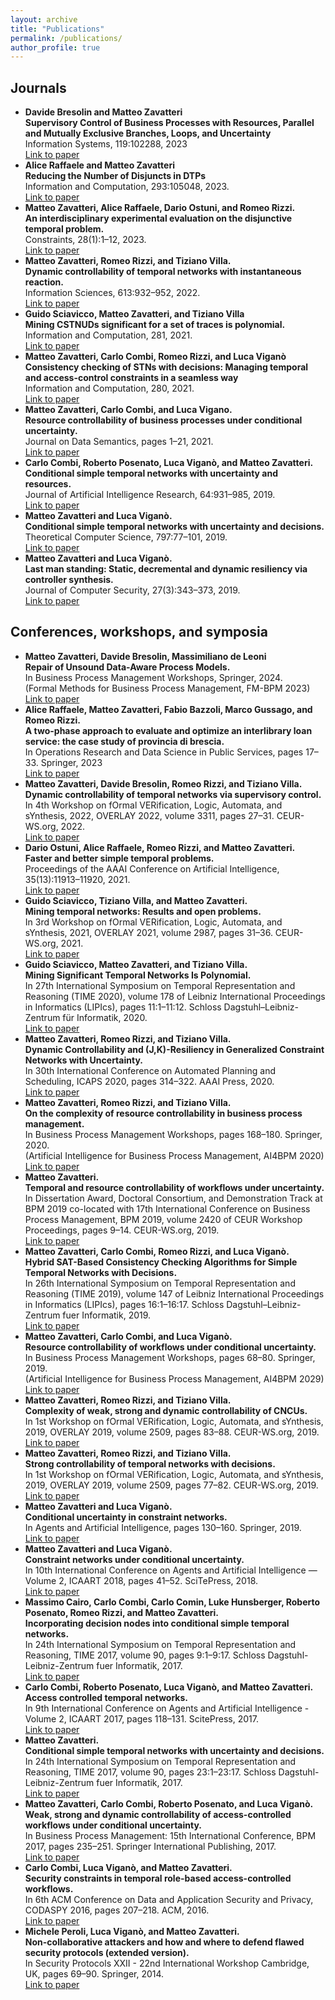 ```yaml
---
layout: archive
title: "Publications"
permalink: /publications/
author_profile: true
---
```


## Journals

- **Davide Bresolin and Matteo Zavatteri**<br/> 
**Supervisory Control of Business Processes with Resources, Parallel and Mutually Exclusive Branches, Loops, and Uncertainty**<br/> 
Information Systems, 119:102288, 2023<br/>
[Link to paper](https://doi.org/10.1016/j.is.2023.102288)
- **Alice Raffaele and Matteo Zavatteri**<br/> 
**Reducing the Number of Disjuncts in DTPs**<br/> 
Information and Computation, 293:105048, 2023.<br/>
[Link to paper](https://www.sciencedirect.com/science/article/pii/S0890540123000512)
- **Matteo Zavatteri, Alice Raffaele, Dario Ostuni, and Romeo Rizzi.**<br/> 
**An interdisciplinary experimental evaluation on the disjunctive temporal problem.**<br/> 
Constraints, 28(1):1–12, 2023.<br/>
[Link to paper](https://link.springer.com/article/10.1007/s10601-023-09342-7)
- **Matteo Zavatteri, Romeo Rizzi, and Tiziano Villa.<br/> 
Dynamic controllability of temporal networks with instantaneous reaction.**<br/> 
Information Sciences, 613:932–952, 2022.<br/>
[Link to paper](https://www.sciencedirect.com/science/article/abs/pii/S0020025522010106)
- **Guido Sciavicco, Matteo Zavatteri, and Tiziano Villa<br/> 
Mining CSTNUDs significant for a set of traces is polynomial.**<br/> 
Information and Computation, 281, 2021.<br/>
[Link to paper](https://www.sciencedirect.com/science/article/abs/pii/S0890540121000882)
- **Matteo Zavatteri, Carlo Combi, Romeo Rizzi, and Luca Viganò<br/> 
Consistency checking of STNs with decisions: Managing temporal and access-control constraints in a seamless way**<br/> 
Information and Computation, 280, 2021.<br/>
[Link to paper](https://www.sciencedirect.com/science/article/abs/pii/S0890540120301255)
- **Matteo Zavatteri, Carlo Combi, and Luca Vigano.<br/>
Resource controllability of business processes under conditional uncertainty.**<br/>
Journal on Data Semantics, pages 1–21, 2021.<br/>
[Link to paper](https://link.springer.com/article/10.1007/s13740-021-00119-w)
- **Carlo Combi, Roberto Posenato, Luca Viganò, and Matteo Zavatteri.<br/>
Conditional simple temporal networks with uncertainty and resources.**<br/> 
Journal of Artificial Intelligence Research, 64:931–985, 2019.<br/>
[Link to paper](https://www.jair.org/index.php/jair/article/view/11453)
- **Matteo Zavatteri and Luca Viganò.<br/> 
Conditional simple temporal networks with uncertainty and decisions.**<br/> 
Theoretical Computer Science, 797:77–101, 2019.<br/>
[Link to paper](https://www.sciencedirect.com/science/article/abs/pii/S0304397518305942)
- **Matteo Zavatteri and Luca Viganò.<br/> 
Last man standing: Static, decremental and dynamic resiliency via controller synthesis.**<br/> 
Journal of Computer Security, 27(3):343–373, 2019.<br/>
[Link to paper](https://content.iospress.com/articles/journal-of-computer-security/jcs181244)


## Conferences, workshops, and symposia

- **Matteo Zavatteri, Davide Bresolin, Massimiliano de Leoni<br/> 
 Repair of Unsound Data-Aware Process Models.**<br/> 
 In Business Process Management Workshops, Springer, 2024.<br/>
 (Formal Methods for Business Process Management, FM-BPM 2023)<br/>
 [Link to paper](https://link.springer.com/chapter/10.1007/978-3-031-50974-2_29)
- **Alice Raffaele, Matteo Zavatteri, Fabio Bazzoli, Marco Gussago, and Romeo Rizzi.<br/> 
A two-phase approach to evaluate and optimize an interlibrary loan service: the case study of provincia di brescia.**<br/> 
In Operations Research and Data Science in Public Services, pages 17–33. Springer, 2023<br/>
[Link to paper](https://link.springer.com/chapter/10.1007/978-3-031-34546-3_2)
- **Matteo Zavatteri, Davide Bresolin, Romeo Rizzi, and Tiziano Villa.<br/> 
Dynamic controllability of temporal networks via supervisory control.**<br/> 
In 4th Workshop on fOrmal VERification, Logic, Automata, and sYnthesis, 2022, OVERLAY 2022, volume 3311, pages 27–31. CEUR-WS.org, 2022.<br/>
[Link to paper](https://overlay.uniud.it/workshop/2022/papers/paper05.pdf)
- **Dario Ostuni, Alice Raffaele, Romeo Rizzi, and Matteo Zavatteri.<br/> 
Faster and better simple temporal problems.**<br/> 
Proceedings of the AAAI Conference on Artificial Intelligence, 35(13):11913–11920, 2021.<br/>
[Link to paper](https://ojs.aaai.org/index.php/AAAI/article/view/17415)
- **Guido Sciavicco, Tiziano Villa, and Matteo Zavatteri.<br/> 
Mining temporal networks: Results and open problems.**<br/>
In 3rd Workshop on fOrmal VERification, Logic, Automata, and sYnthesis, 2021, OVERLAY 2021, volume 2987, pages 31–36. CEUR-WS.org, 2021.<br/>
[Link to paper](https://ceur-ws.org/Vol-2987/paper6.pdf)
- **Guido Sciavicco, Matteo Zavatteri, and Tiziano Villa.<br/> 
Mining Significant Temporal Networks Is Polynomial.**<br/> 
In 27th International Symposium on Temporal Representation and Reasoning (TIME 2020), volume 178 of Leibniz International Proceedings in Informatics (LIPIcs), pages 11:1–11:12. Schloss Dagstuhl–Leibniz-Zentrum für Informatik, 2020.<br/>
[Link to paper](https://drops.dagstuhl.de/opus/volltexte/2020/12979/)
- **Matteo Zavatteri, Romeo Rizzi, and Tiziano Villa.<br/> 
Dynamic Controllability and (J,K)-Resiliency in Generalized Constraint Networks with Uncertainty.**<br/> 
In 30th International Conference on Automated Planning and Scheduling, ICAPS 2020, pages 314–322. AAAI Press, 2020.<br/>
[Link to paper](https://ojs.aaai.org/index.php/ICAPS/article/view/6676)
- **Matteo Zavatteri, Romeo Rizzi, and Tiziano Villa.<br/> 
On the complexity of resource controllability in business process management.**<br/> 
In Business Process Management Workshops, pages 168–180. Springer, 2020.<br/>
(Artificial Intelligence for Business Process Management, AI4BPM 2020)<br/>
[Link to paper](https://link.springer.com/chapter/10.1007/978-3-030-66498-5_13)
- **Matteo Zavatteri.<br/> 
Temporal and resource controllability of workflows under uncertainty.**<br/> 
In Dissertation Award, Doctoral Consortium, and Demonstration Track at BPM 2019 co-located with 17th International Conference on Business Process Management, BPM 2019, volume 2420 of CEUR Workshop Proceedings, pages 9–14. CEUR-WS.org, 2019.<br/>
[Link to paper](https://ceur-ws.org/Vol-2420/paperDA3.pdf)
- **Matteo Zavatteri, Carlo Combi, Romeo Rizzi, and Luca Viganò.<br/> 
Hybrid SAT-Based Consistency Checking Algorithms for Simple Temporal Networks with Decisions.**<br/>
In 26th International Symposium on Temporal Representation and Reasoning (TIME 2019), volume 147 of Leibniz International Proceedings in Informatics (LIPIcs), pages 16:1–16:17. Schloss Dagstuhl–Leibniz-Zentrum fuer Informatik, 2019.<br/>
[Link to paper](https://drops.dagstuhl.de/opus/volltexte/2019/11374/)
- **Matteo Zavatteri, Carlo Combi, and Luca Viganò.<br/> 
Resource controllability of workflows under conditional uncertainty.**<br/>
In Business Process Management Workshops, pages 68–80. Springer, 2019.<br/>
(Artificial Intelligence for Business Process Management, AI4BPM 2029)<br/>
[Link to paper](https://link.springer.com/chapter/10.1007/978-3-030-37453-2_7)
- **Matteo Zavatteri, Romeo Rizzi, and Tiziano Villa.<br/> 
Complexity of weak, strong and dynamic controllability of CNCUs.**<br/> 
In 1st Workshop on fOrmal VERification, Logic, Automata, and sYnthesis, 2019, OVERLAY 2019, volume 2509, pages 83–88. CEUR-WS.org, 2019.<br/>
[Link to paper](https://overlay.uniud.it/workshop/2019/papers/4.2-zavatteri-rizzi-villa.pdf)
- **Matteo Zavatteri, Romeo Rizzi, and Tiziano Villa.<br/> 
Strong controllability of temporal networks with decisions.**<br/> 
In 1st Workshop on fOrmal VERification, Logic, Automata, and sYnthesis, 2019, OVERLAY 2019, volume 2509, pages 77–82. CEUR-WS.org, 2019.<br/>
[Link to paper](https://ceur-ws.org/Vol-2509/paper12.pdf)
- **Matteo Zavatteri and Luca Viganò.<br/> 
Conditional uncertainty in constraint networks.**<br/> 
In Agents and Artificial Intelligence, pages 130–160. Springer, 2019.<br/>
[Link to paper](https://link.springer.com/chapter/10.1007/978-3-030-05453-3_7)
- **Matteo Zavatteri and Luca Viganò.<br/> 
Constraint networks under conditional uncertainty.**<br/> 
In 10th International Conference on Agents and Artificial Intelligence — Volume 2, ICAART 2018, pages 41–52. SciTePress, 2018.<br/>
[Link to paper](https://www.scitepress.org/Documents/2018/65534/)
- **Massimo Cairo, Carlo Combi, Carlo Comin, Luke Hunsberger, Roberto Posenato, Romeo Rizzi, and Matteo Zavatteri.<br/> 
Incorporating decision nodes into conditional simple temporal networks.**<br/> 
In 24th International Symposium on Temporal Representation and Reasoning, TIME 2017, volume 90, pages 9:1–9:17. Schloss Dagstuhl-Leibniz-Zentrum fuer Informatik, 2017.<br/>
[Link to paper](https://drops.dagstuhl.de/opus/volltexte/2017/7915/)
- **Carlo Combi, Roberto Posenato, Luca Viganò, and Matteo Zavatteri.<br/> 
Access controlled temporal networks.**<br/> 
In 9th International Conference on Agents and Artificial Intelligence - Volume 2, ICAART 2017, pages 118–131. ScitePress, 2017.<br/>
[Link to paper](https://www.scitepress.org/PublishedPapers/2017/61857/)
- **Matteo Zavatteri.<br/> 
Conditional simple temporal networks with uncertainty and decisions.**<br/> 
In 24th International Symposium on Temporal Representation and Reasoning, TIME 2017, volume 90, pages 23:1–23:17. Schloss Dagstuhl-Leibniz-Zentrum fuer Informatik, 2017.<br/>
[Link to paper](https://drops.dagstuhl.de/opus/volltexte/2017/7916/)
- **Matteo Zavatteri, Carlo Combi, Roberto Posenato, and Luca Viganò.<br/> 
Weak, strong and dynamic controllability of access-controlled workflows under conditional uncertainty.**<br/> 
In Business Process Management: 15th International Conference, BPM 2017, pages 235–251. Springer International Publishing, 2017.<br/>
[Link to paper](https://link.springer.com/chapter/10.1007/978-3-319-65000-5_14)
- **Carlo Combi, Luca Viganò, and Matteo Zavatteri.<br/> 
Security constraints in temporal role-based access-controlled workflows.**<br/> 
In 6th ACM Conference on Data and Application Security and Privacy, CODASPY 2016, pages 207–218. ACM, 2016.<br/>
[Link to paper](https://dl.acm.org/doi/10.1145/2857705.2857716)
- **Michele Peroli, Luca Viganò, and Matteo Zavatteri.<br/> Non-collaborative attackers and how and where to defend flawed security protocols (extended version).**<br/> 
In Security Protocols XXII - 22nd International Workshop Cambridge, UK, pages 69–90. Springer, 2014.<br/> 
[Link to paper](https://link.springer.com/chapter/10.1007/978-3-319-12400-1_9)
